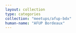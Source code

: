 ```yaml
---
layout: collection
type: categories
collection: "meetups/afup-bdx"
human-name: "AFUP Bordeaux"
---
```

